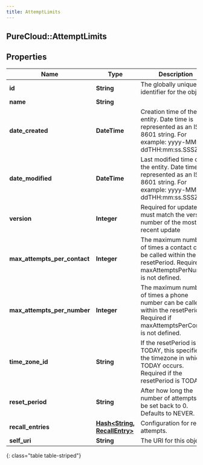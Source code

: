 ```yaml
---
title: AttemptLimits
---
```

## PureCloud::AttemptLimits

## Properties

|Name | Type | Description | Notes|
|------------ | ------------- | ------------- | -------------|
| **id** | **String** | The globally unique identifier for the object. | [optional] |
| **name** | **String** |  | [optional] |
| **date_created** | **DateTime** | Creation time of the entity. Date time is represented as an ISO-8601 string. For example: yyyy-MM-ddTHH:mm:ss.SSSZ | [optional] |
| **date_modified** | **DateTime** | Last modified time of the entity. Date time is represented as an ISO-8601 string. For example: yyyy-MM-ddTHH:mm:ss.SSSZ | [optional] |
| **version** | **Integer** | Required for updates, must match the version number of the most recent update | [optional] |
| **max_attempts_per_contact** | **Integer** | The maximum number of times a contact can be called within the resetPeriod. Required if maxAttemptsPerNumber is not defined. | [optional] |
| **max_attempts_per_number** | **Integer** | The maximum number of times a phone number can be called within the resetPeriod. Required if maxAttemptsPerContact is not defined. | [optional] |
| **time_zone_id** | **String** | If the resetPeriod is TODAY, this specifies the timezone in which TODAY occurs. Required if the resetPeriod is TODAY. | [optional] |
| **reset_period** | **String** | After how long the number of attempts will be set back to 0. Defaults to NEVER. | [optional] |
| **recall_entries** | [**Hash&lt;String, RecallEntry&gt;**](RecallEntry.html) | Configuration for recall attempts. | [optional] |
| **self_uri** | **String** | The URI for this object | [optional] |
{: class="table table-striped"}


